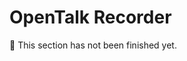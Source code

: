 <!--
SPDX-FileCopyrightText: OpenTalk GmbH <mail@opentalk.eu>
SPDX-License-Identifier: EUPL-1.2
-->

# OpenTalk Recorder

<!-- TODO -->
:construction: This section has not been finished yet.
